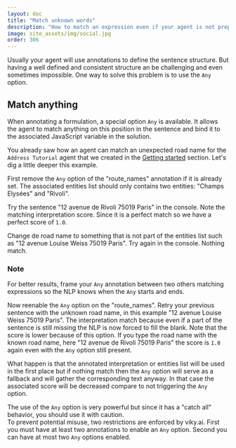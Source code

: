 ```yaml
---
layout: doc
title: "Match unknown words"
description: "How to match an expression even if your agent is not prepared for it."
image: site_assets/img/social.jpg
order: 306
---
```


Usually your agent will use annotations to define the sentence structure. But having a well defined and consistent structure an be challenging and even sometimes impossible. One way to solve this problem is to use the `Any` option.

## Match anything

When annotating a formulation, a special option `Any` is available. It allows the agent to match anything on this position in the sentence and bind it to the associated JavaScript variable in the solution.

You already saw how an agent can match an unexpected road name for the `Address Tutorial` agent that we created in the [Getting started](/doc/tutorials/getting-started-part-3/#route-name) section. Let's dig a little deeper this example.

First remove the `Any` option of the "route_names" annotation if it is already set. The associated entities list should only contains two entities: "Champs Elysées" and  "Rivoli".

Try the sentence "12 avenue de Rivoli 75019 Paris" in the console. Note the matching interpretation score. Since it is a perfect match so we have a perfect score of `1.0`.

Change de road name to something that is not part of the entities list such as "12 avenue Louise Weiss 75019 Paris". Try again in the console. Nothing match.

<aside class="note">
  <h3>Note</h3>
  <p>
    For better results, frame your <code>Any</code> annotation between two others matching expressions so the NLP knows when the <code>Any</code> starts and ends. 
  </p>
</aside>

Now reenable the `Any` option on the "route_names". Retry your previous sentence with the unknown road name, in this example "12 avenue Louise Weiss 75019 Paris".
The interpretation match because even if a part of the sentence is still missing the NLP is now forced to fill the blank. Note that the score is lower because of this option. If you type the road name with the known road name, here "12 avenue de Rivoli 75019 Paris" the score is `1.0` again even with the `Any` option still present.

What happen is that the annotated interpretation or entities list will be used in the first place but if nothing match then the `Any` option will serve as a fallback and will gather the corresponding text anyway. In that case the associated score will be decreased compare to not triggering the `Any` option.

<aside class="warning">
  <p>
    The use of the <code>Any</code> option is very powerful but since it has a "catch all" behavior, you should use it with caution.<br/>
    To prevent potential misuse, two restrictions are enforced by viky.ai. First you must have at least two annotations to enable an <code>Any</code> option. Second you can have at most two <code>Any</code> options enabled.
  </p>
</aside>
